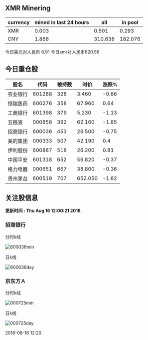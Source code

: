 ## XMR Minering

|currency|mined in last 24 hours|all|in pool|
|---|---|---|---|
|XMR|0.003|0.501|0.293|
|CNY|1.868|310.636|182.076|

今日美元对人民币 6.91	今日xmr对人民币620.56


## 今日重仓股 

|股名|代码|被持数|时价|涨跌%|
|---|---|---|---|---|
|农业银行|601288|328|3.460|-0.86|
|恒瑞医药|600276|358|67.960|0.64|
|工商银行|601398|379|5.230|-1.13|
|五粮液|000858|392|62.160|-1.85|
|招商银行|600036|453|26.500|-0.75|
|美的集团|000333|507|42.190|0.4|
|伊利股份|600887|518|26.200|0.81|
|中国平安|601318|652|56.820|-0.37|
|格力电器|000651|667|38.800|-0.36|
|贵州茅台|600519|707|652.050|-1.62|

## 关注股信息
**更新时间 : Thu Aug 16 12:00:21 2018**
### 招商银行 
分时k线

![600036min](http://image.sinajs.cn/newchart/min/n/sh600036.gif)

日k线

![600036day](http://image.sinajs.cn/newchart/daily/n/sh600036.gif)

### 京东方Ａ 
分时k线

![000725min](http://image.sinajs.cn/newchart/min/n/sz000725.gif)

日k线

![000725day](http://image.sinajs.cn/newchart/daily/n/sz000725.gif)

2018-08-16 12:20